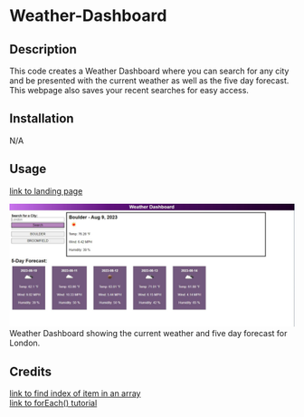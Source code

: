 # Weather-Dashboard

## Description

This code creates a Weather Dashboard where you can search for any city and be presented with the current weather as well as the five day forecast. This webpage also saves your recent searches for easy access.

## Installation

N/A

## Usage

[link to landing page](https://raw.githack.com/Akleynhans/Weather-Dashboard/main/index.html)

![Showing current and five day forecast for London](./assets/images/screenshot1.JPG)<br>
Weather Dashboard showing the current weather and five day forecast for London.



## Credits

[link to find index of item in an array](https://herewecode.io/blog/replace-item-array-javascript/#:~:text=The%20Definitive%20Guide%22%20%7D-,If%20you%20want%20to%20replace%20an%20object%20in%20an%20array,not%20met%20in%20the%20array)<br>
[link to forEach() tutorial](https://developer.mozilla.org/en-US/docs/Web/JavaScript/Reference/Global_Objects/Array/forEach)<br>